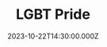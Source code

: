 ---
video:
  type: vimeo
  id: 876960198
speaker:
  permalink: bart-wilkins
  name: Bart Wilkins
title: LGBT Pride
image: https://i.imgur.com/QMvwZI0.png
date: 2023-10-22T14:30:00.000Z
series: "hot-topics-vol-4"
---